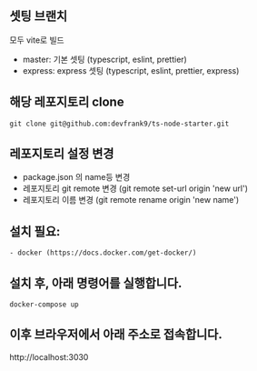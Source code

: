 ## 셋팅 브랜치

모두 vite로 빌드
- master: 기본 셋팅 (typescript, eslint, prettier)
- express: express 셋팅 (typescript, eslint, prettier, express)

## 해당 레포지토리 clone
```
git clone git@github.com:devfrank9/ts-node-starter.git
```

## 레포지토리 설정 변경

- package.json 의 name등 변경
- 레포지토리 git remote 변경 (git remote set-url origin 'new url')
- 레포지토리 이름 변경 (git remote rename origin 'new name')

## 설치 필요:
    - docker (https://docs.docker.com/get-docker/)

## 설치 후, 아래 명령어를 실행합니다.
```
docker-compose up
```

## 이후 브라우저에서 아래 주소로 접속합니다.

http://localhost:3030
